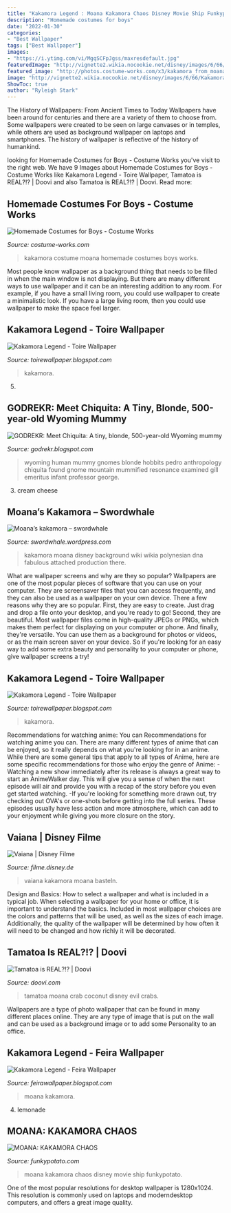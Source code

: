 ```yaml
---
title: "Kakamora Legend : Moana Kakamora Chaos Disney Movie Ship Funkypotato"
description: "Homemade costumes for boys"
date: "2022-01-30"
categories:
- "Best Wallpaper"
tags: ["Best Wallpaper"]
images:
- "https://i.ytimg.com/vi/MgqSCFpJgss/maxresdefault.jpg"
featuredImage: "http://vignette2.wikia.nocookie.net/disney/images/6/66/Kakamora_Moana.jpg/revision/latest?cb=20160726000652"
featured_image: "http://photos.costume-works.com/x3/kakamora_from_moana.jpg"
image: "http://vignette2.wikia.nocookie.net/disney/images/6/66/Kakamora_Moana.jpg/revision/latest?cb=20160726000652"
ShowToc: true
author: "Ryleigh Stark"
---
```



The History of Wallpapers: From Ancient Times to Today
Wallpapers have been around for centuries and there are a variety of them to choose from. Some wallpapers were created to be seen on large canvases or in temples, while others are used as background wallpaper on laptops and smartphones. The history of wallpaper is reflective of the history of humankind.

	

		
looking for Homemade Costumes for Boys - Costume Works you've visit to the right web. We have 9 Images about Homemade Costumes for Boys - Costume Works like Kakamora Legend - Toire Wallpaper, Tamatoa is REAL?!? | Doovi and also Tamatoa is REAL?!? | Doovi. Read more:
		
    
## Homemade Costumes For Boys - Costume Works

<img loading=lazy src="http://photos.costume-works.com/x3/kakamora_from_moana.jpg" onerror="this.onerror=null;this.src='https://tse2.mm.bing.net/th?id=OIP._w2dkzk0h5eiuh-0Jx0VaQAAAA&amp;pid=15.1';" alt="Homemade Costumes for Boys - Costume Works">

_Source: costume-works.com_

>kakamora costume moana homemade costumes boys works. 

	

Most people know wallpaper as a background thing that needs to be filled in when the main window is not displaying. But there are many different ways to use wallpaper and it can be an interesting addition to any room. For example, if you have a small living room, you could use wallpaper to create a minimalistic look. If you have a large living room, then you could use wallpaper to make the space feel larger.

    
## Kakamora Legend - Toire Wallpaper

<img loading=lazy src="https://static.thcdn.com/images/large/original/productimg/1600/1600/11851048-1954619554702065.jpg" onerror="this.onerror=null;this.src='https://tse2.mm.bing.net/th?id=OIP.N5ypz2CS-RKCW_T9zIQScQHaHa&amp;pid=15.1';" alt="Kakamora Legend - Toire Wallpaper">

_Source: toirewallpaper.blogspot.com_

>kakamora. 

	

5.

    
## GODREKR: Meet Chiquita: A Tiny, Blonde, 500-year-old Wyoming Mummy

<img loading=lazy src="http://3.bp.blogspot.com/-TF2Lql_J-II/U7m4kK9JOJI/AAAAAAAAUTc/g0ktDNeSnrc/s1600/ch3.JPG" onerror="this.onerror=null;this.src='https://tse3.mm.bing.net/th?id=OIP.iyMT3jL-L4rT9scqUM6TyQHaFE&amp;pid=15.1';" alt="GODREKR: Meet Chiquita: A tiny, blonde, 500-year-old Wyoming mummy">

_Source: godrekr.blogspot.com_

>wyoming human mummy gnomes blonde hobbits pedro anthropology chiquita found gnome mountain mummified resonance examined gill emeritus infant professor george. 

	

3. cream cheese 

    
## Moana’s Kakamora – Swordwhale

<img loading=lazy src="http://vignette2.wikia.nocookie.net/disney/images/6/66/Kakamora_Moana.jpg/revision/latest?cb=20160726000652" onerror="this.onerror=null;this.src='https://tse3.mm.bing.net/th?id=OIP.GjNr4ZQVwgfbCp1B9JW-7gHaHa&amp;pid=15.1';" alt="Moana’s kakamora – swordwhale">

_Source: swordwhale.wordpress.com_

>kakamora moana disney background wiki wikia polynesian dna fabulous attached production there. 

	

What are wallpaper screens and why are they so popular?
Wallpapers are one of the most popular pieces of software that you can use on your computer. They are screensaver files that you can access frequently, and they can also be used as a wallpaper on your own device. There a few reasons why they are so popular. First, they are easy to create. Just drag and drop a file onto your desktop, and you're ready to go! Second, they are beautiful. Most wallpaper files come in high-quality JPEGs or PNGs, which makes them perfect for displaying on your computer or phone. And finally, they're versatile. You can use them as a background for photos or videos, or as the main screen saver on your device. So if you're looking for an easy way to add some extra beauty and personality to your computer or phone, give wallpaper screens a try!

    
## Kakamora Legend - Toire Wallpaper

<img loading=lazy src="https://images-wixmp-ed30a86b8c4ca887773594c2.wixmp.com/f/978cd0e3-b7c5-4b73-a1bf-b63790dc1516/dbfyfcf-ea7c2069-171a-4c9e-a509-0a82615d4d7a.png/v1/fill/w_846,h_944,q_70,strp/kakamora_by_operaghost21_dbfyfcf-pre.jpg?token=eyJ0eXAiOiJKV1QiLCJhbGciOiJIUzI1NiJ9.eyJzdWIiOiJ1cm46YXBwOiIsImlzcyI6InVybjphcHA6Iiwib2JqIjpbW3siaGVpZ2h0IjoiPD0xNzg1IiwicGF0aCI6IlwvZlwvOTc4Y2QwZTMtYjdjNS00YjczLWExYmYtYjYzNzkwZGMxNTE2XC9kYmZ5ZmNmLWVhN2MyMDY5LTE3MWEtNGM5ZS1hNTA5LTBhODI2MTVkNGQ3YS5wbmciLCJ3aWR0aCI6Ijw9MTYwMCJ9XV0sImF1ZCI6WyJ1cm46c2VydmljZTppbWFnZS5vcGVyYXRpb25zIl19.wzWyoFqI_06D8XawJ4gWcZCZbuwzXW4v6r_i85ekGfQ" onerror="this.onerror=null;this.src='https://tse1.mm.bing.net/th?id=OIP.kbIJg7lRiYrni8kqsr3hrgHaIQ&amp;pid=15.1';" alt="Kakamora Legend - Toire Wallpaper">

_Source: toirewallpaper.blogspot.com_

>kakamora. 

	

Recommendations for watching anime: You can
Recommendations for watching anime you can. There are many different types of anime that can be enjoyed, so it really depends on what you're looking for in an anime. While there are some general tips that apply to all types of Anime, here are some specific recommendations for those who enjoy the genre of Anime: 
-Watching a new show immediately after its release is always a great way to start an AnimeWalker day. This will give you a sense of when the next episode will air and provide you with a recap of the story before you even get started watching. 
-If you're looking for something more drawn out, try checking out OVA's or one-shots before getting into the full series. These episodes usually have less action and more atmosphere, which can add to your enjoyment while giving you more closure on the story.

    
## Vaiana | Disney Filme

<img loading=lazy src="http://img.lum.dolimg.com/v1/images/kakamora-fallback_05a9dffa.jpeg?region=0,0,1536,400" onerror="this.onerror=null;this.src='https://tse2.mm.bing.net/th?id=OIP.ZMBKLVIvQrTvve84wtmgygHaB7&amp;pid=15.1';" alt="Vaiana | Disney Filme">

_Source: filme.disney.de_

>vaiana kakamora moana basteln. 

	

Design and Basics: How to select a wallpaper and what is included in a typical job.
When selecting a wallpaper for your home or office, it is important to understand the basics. Included in most wallpaper choices are the colors and patterns that will be used, as well as the sizes of each image. Additionally, the quality of the wallpaper will be determined by how often it will need to be changed and how richly it will be decorated.

    
## Tamatoa Is REAL?!? | Doovi

<img loading=lazy src="https://i.ytimg.com/vi/MgqSCFpJgss/maxresdefault.jpg" onerror="this.onerror=null;this.src='https://tse3.mm.bing.net/th?id=OIP.y6l8pWY_RzDdDZa9FxH1TAHaEK&amp;pid=15.1';" alt="Tamatoa is REAL?!? | Doovi">

_Source: doovi.com_

>tamatoa moana crab coconut disney evil crabs. 

	



Wallpapers are a type of photo wallpaper that can be found in many different places online. They are any type of image that is put on the wall and can be used as a background image or to add some Personality to an office.

    
## Kakamora Legend - Feira Wallpaper

<img loading=lazy src="https://thumbs-prod.si-cdn.com/FMZ2vS5m7oE0wPfNgUI98WGXX-E=/fit-in/1072x0/https://public-media.si-cdn.com/filer/17/db/17db6668-8ce0-4ce1-9ffa-ca89cc6c3593/dscf0251.jpg" onerror="this.onerror=null;this.src='https://tse4.mm.bing.net/th?id=OIP.keLktdst2VMGySTvXQiqwgHaFj&amp;pid=15.1';" alt="Kakamora Legend - Feira Wallpaper">

_Source: feirawallpaper.blogspot.com_

>moana kakamora. 

	

4. lemonade 

    
## MOANA: KAKAMORA CHAOS

<img loading=lazy src="http://funkypotato.com/images/2016/12/moana-kakamora-chaos.jpg" onerror="this.onerror=null;this.src='https://tse3.mm.bing.net/th?id=OIP.elFOW20SYDWaq-Qa1VV6AwHaDa&amp;pid=15.1';" alt="MOANA: KAKAMORA CHAOS">

_Source: funkypotato.com_

>moana kakamora chaos disney movie ship funkypotato. 

	

One of the most popular resolutions for desktop wallpaper is 1280x1024. This resolution is commonly used on laptops and moderndesktop computers, and offers a great image quality.

